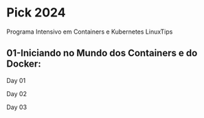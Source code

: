 # Pick 2024

Programa Intensivo em Containers e Kubernetes LinuxTips

## 01-Iniciando no Mundo dos Containers e do Docker:

  Day 01 

  Day 02

  Day 03
